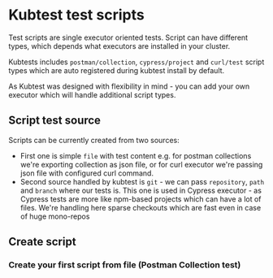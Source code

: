 # Kubtest test scripts

Test scripts are single executor oriented tests. Script can have different types, which depends what executors are installed in your cluster. 

Kubtests includes `postman/collection`, `cypress/project` and `curl/test` script types which are auto registered during kubtest install by default. 

As Kubtest was designed with flexibility in mind - you can add your own executor which will handle additional script types. 


## Script test source

Scripts can be currently created from two sources: 
- First one is simple `file` with test content e.g. for postman collections we're exporting collection as json file, or for curl executor we're passing json file with configured curl command.
- Second source handled by kubtest is `git` - we can pass `repository`, `path` and `branch` where our tests is. This one is used in Cypress executor - as Cypress tests are more like npm-based projects which can have a lot of files. We're handling here sparse checkouts which are fast even in case of huge mono-repos 


## Create script

### Create your first script from file (Postman Collection test)

